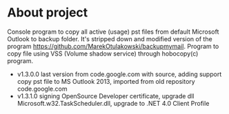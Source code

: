 # About project
Console program to copy all active (usage) pst files from default Microsoft Outlook to backup folder. It's stripped down and modified version of the program https://github.com/MarekOtulakowski/backupmymail. Program to copy file using VSS (Volume shadow service) through hobocopy(c) program.
* v1.3.0.0 last version from code.google.com with source, adding support copy pst file to MS Outlook 2013, imported from old repository code.google.com
* v1.3.1.0 signing OpenSource Developer certificate, upgrade dll Microsoft.w32.TaskScheduler.dll, upgrade to .NET 4.0 Client Profile
